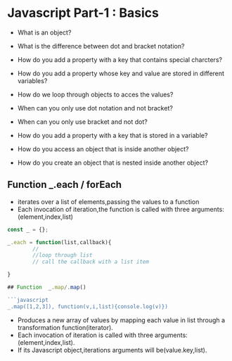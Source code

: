 # Javascript Part-1 : Basics

- What is an object?

- What is the difference between dot and bracket notation?

- How do you add a property with a key that contains special charcters?

- How do you add a property whose key and value are stored in different variables?

- How do we  loop through objects to acces the values?

- When can you only use dot notation and not bracket?

- When can you only use bracket and not dot?

- How do you add a property with a key that is stored in a variable?

- How do you access an object that is inside another object?

- How do you create an object that is nested inside another object?

## Function  _.each / forEach

- iterates over a list of elements,passing the values to a function
- Each invocation of iteration,the function is called with three arguments:(element,index,list)


```javascript
const _ = {};

_.each = function(list,callback){
        //
        //loop through list
        // call the callback with a list item

}

## Function  _.map/.map()

```javascript
_.map([1,2,3]), function(v,i,list){console.log(v)})
```

- Produces a new array of values by mapping each value in list through a transformation function(iterator).
- Each invocation of iteration is called with three arguments:(element,index,list).
- If its Javascript object,iterations arguments will be(value.key,list).